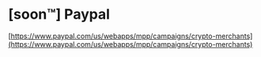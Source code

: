 # \[soon™️] Paypal

[https://www.paypal.com/us/webapps/mpp/campaigns/crypto-merchants](https://www.paypal.com/us/webapps/mpp/campaigns/crypto-merchants)
